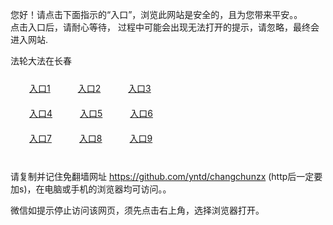 您好！请点击下面指示的“入口”，浏览此网站是安全的，且为您带来平安。。 <br/>
点击入口后，请耐心等待， 过程中可能会出现无法打开的提示，请忽略，最终会进入网站. </br>

法轮大法在长春<br/>
<div style="padding:10px"><a style="margin:20px" target="_blank" href="https://dh6hbg84xacuh.cloudfront.net/2Qpsp?ykqwilt" id="ccLink1" rel="nofollow">入口1</a> <a target="_blank" style="margin:20px" href="https://dkji8o09ndjcu.cloudfront.net/2Qpsp?csjeji" id="ccLink2" rel="nofollow">入口2</a> <a style="margin:20px" target="_blank" href="https://d3n5k4r3eir85h.cloudfront.net/2Qpsp?vwbznofi" id="ccLink3" rel="nofollow">入口3</a></div>

<div style="padding:10px" ><a style="margin:20px" target="_blank" href="https://dh6hbg84xacuh.cloudfront.net/2Qpsp?ykqwilt" id="ccLink4" rel="nofollow">入口4</a> <a style="margin:20px" href="https://dkji8o09ndjcu.cloudfront.net/2Qpsp?csjeji" target="_blank" id="ccLink5" rel="nofollow">入口5</a> <a style="margin:20px" href="https://d3n5k4r3eir85h.cloudfront.net/2Qpsp?vwbznofi" target="_blank" id="ccLink6" rel="nofollow">入口6</a></div>

<div style="padding:10px"><a style="margin:20px" target="_blank" href="https://dh6hbg84xacuh.cloudfront.net/2Qpsp?ykqwilt" id="ccLink7" rel="nofollow">入口7</a> <a style="margin:20px" href="https://dkji8o09ndjcu.cloudfront.net/2Qpsp?csjeji" target="_blank" id="ccLink8" rel="nofollow">入口8</a> <a style="margin:20px" target="_blank" href="https://d3n5k4r3eir85h.cloudfront.net/2Qpsp?vwbznofi" id="ccLink9" rel="nofollow">入口9</a></div>

<br/>



请复制并记住免翻墙网址 https://github.com/yntd/changchunzx (http后一定要加s)，在电脑或手机的浏览器均可访问。。<br/>

微信如提示停止访问该网页，须先点击右上角，选择浏览器打开。
